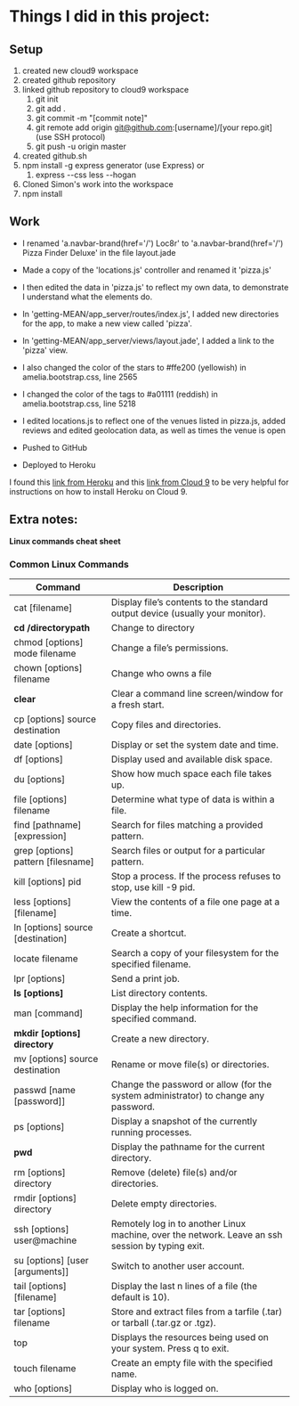 # Things I did in this project:

## Setup

1. created new cloud9 workspace
2. created github repository
3. linked github repository to cloud9 workspace
    1. git init
    2. git add .
    3. git commit -m "[commit note]"
    4. git remote add origin git@github.com:[username]/[your repo.git]		(use SSH protocol)
    5. git push -u origin master
4. created github.sh
5. npm install -g express generator (use Express)
		or 
    1. express --css less --hogan
6. Cloned Simon's work into the workspace
7. npm install

## Work

* I renamed 'a.navbar-brand(href='/') Loc8r' to 'a.navbar-brand(href='/') Pizza Finder Deluxe' in the file layout.jade

* Made a copy of the 'locations.js' controller and renamed it 'pizza.js'

* I then edited the data in 'pizza.js' to reflect my own data, to demonstrate I understand what the elements do.

* In 'getting-MEAN/app_server/routes/index.js', I added new directories for the app, to make a new view called 'pizza'.

* In 'getting-MEAN/app_server/views/layout.jade', I added a link to the 'pizza' view.

* I also changed the color of the stars to #ffe200 (yellowish) in amelia.bootstrap.css, line 2565

* I changed the color of the tags to #a01111 (reddish) in amelia.bootstrap.css, line 5218

* I edited locations.js to reflect one of the venues listed in pizza.js, added reviews and edited geolocation data, as well as times the venue is open

* Pushed to GitHub

* Deployed to Heroku

I found this [link from Heroku](https://devcenter.heroku.com/articles/heroku-command-line) and this [link from Cloud 9](https://docs.c9.io/docs/deploying-via-cli) to be very helpful for instructions on how to install Heroku on Cloud 9.

## Extra notes:

__Linux commands cheat sheet__

### Common Linux Commands

Command | Description 
--- | --- 
cat [filename] | Display file’s contents to the standard output device (usually your monitor).
__cd /directorypath__ | Change to directory
chmod [options] mode filename | Change a file’s permissions.
chown [options] filename | Change who owns a file
__clear__ | Clear a command line screen/window for a fresh start.
cp [options] source destination | Copy files and directories.
date [options] | Display or set the system date and time.
df [options] | Display used and available disk space.
du [options] | Show how much space each file takes up.
file [options] filename | Determine what type of data is within a file.
find [pathname] [expression] | Search for files matching a provided pattern.
grep [options] pattern [filesname] | Search files or output for a particular pattern.
kill [options] pid | Stop a process. If the process refuses to stop, use kill -9 pid.
less [options] [filename] | View the contents of a file one page at a time.
ln [options] source [destination] | Create a shortcut.
locate filename | Search a copy of your filesystem for the specified filename.
lpr [options] | Send a print job.
__ls [options]__ | List directory contents.
man [command] | Display the help information for the specified command.
__mkdir [options] directory__ | Create a new directory.
mv [options] source destination | Rename or move file(s) or directories.
passwd [name [password]] | Change the password or allow (for the system administrator) to change any password.
ps [options] | Display a snapshot of the currently running processes.
__pwd__ | Display the pathname for the current directory.
rm [options] directory | Remove (delete) file(s) and/or directories.
rmdir [options] directory | Delete empty directories.
ssh [options] user@machine | Remotely log in to another Linux machine, over the network. Leave an ssh session by typing exit.
su [options] [user [arguments]] | Switch to another user account.
tail [options] [filename] | Display the last n lines of a file (the default is 10).
tar [options] filename | Store and extract files from a tarfile (.tar) or tarball (.tar.gz or .tgz).
top | Displays the resources being used on your system. Press q to exit.
touch filename | Create an empty file with the specified name.
who [options] | Display who is logged on.